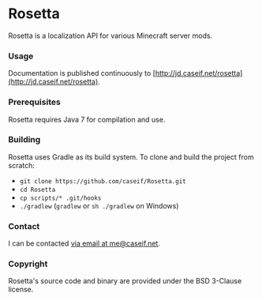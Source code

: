 # Rosetta

Rosetta is a localization API for various Minecraft server mods.

### Usage

Documentation is published continuously to [http://jd.caseif.net/rosetta](http://jd.caseif.net/rosetta).

### Prerequisites

Rosetta requires Java 7 for compilation and use.

### Building

Rosetta uses Gradle as its build system. To clone and build the project from scratch:

- `git clone https://github.com/caseif/Rosetta.git`
- `cd Rosetta`
- `cp scripts/* .git/hooks`
- `./gradlew` (`gradlew` or `sh ./gradlew` on Windows)

### Contact

I can be contacted [via email at me@caseif.net](mailto:me@caseif.net).

### Copyright

Rosetta's source code and binary are provided under the BSD 3-Clause license.
